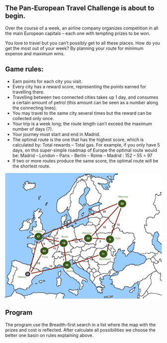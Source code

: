 ## The Pan-European Travel Challenge is about to begin.

Over the course of a week, an airline company organizes competition in all the main European capitals – each one with tempting prizes to be won.

You love to travel but you can’t possibly get to all these places. How do you get the most out of your week? By planning your route for minimum expense and maximum wins.
 
## Game rules:
- Earn points for each city you visit.
- Every city has a reward score, representing the points earned for travelling there.
- Travelling between two connected cities takes up 1 day, and consumes a certain amount of petrol (this amount can be seen as a number along the connecting lines).
- You may travel to the same city several times but the reward can be collected only once.
- Your trip is a week long; the route length can’t exceed the maximum number of days (7).
- Your journey must start and end in Madrid.
- The optimal route is the one that has the highest score, which is calculated by: Total rewards – Total gas. For example, if you only have 5 days, on this super-simple roadmap of Europe the optimal route would be: 
Madrid – London – Paris – Berlin – Rome – Madrid : 152 – 55 = 97
- If two or more routes produce the same score, the optimal route will be the shortest route.


![Europe Roadmap](src/main/scala/europe-roadmap.gif)

## Program
The program  use the Breadth-first search in a list where the map with the prizes and cost is reflected. After calculate all possibilities we choose the better one basin on rules explaining above.
